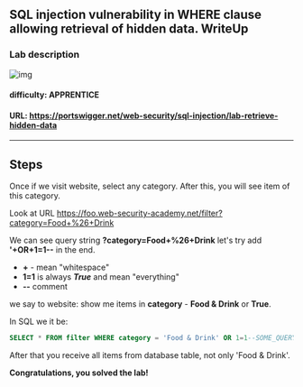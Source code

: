 ## SQL injection vulnerability in WHERE clause allowing retrieval of hidden data. WriteUp

### Lab description
![img](https://i.ibb.co/wJGg63m/Screenshot-from-2023-01-10-17-49-15.png)
#### difficulty: APPRENTICE
#### URL: <https://portswigger.net/web-security/sql-injection/lab-retrieve-hidden-data>
---

## Steps
Once if we visit website, select any category. After this, you will see item of this category.

Look at URL <https://foo.web-security-academy.net/filter?category=Food+%26+Drink>

We can see query string **?category=Food+%26+Drink** let's try add **'+OR+1=1--** in the end. 

- **+** - mean "whitespace"
- **1=1** is always ***True*** and mean "everything"
- **--** comment 

we say to website: show me items in **category** - **Food & Drink** or **True**.

In SQL we it be:

```SQL
SELECT * FROM filter WHERE category = 'Food & Drink' OR 1=1--SOME_QUERY
```
After that you receive all items from database table, not only 'Food & Drink'. 

**Congratulations, you solved the lab!**